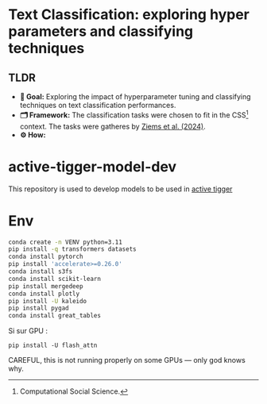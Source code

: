 # Text Classification: exploring hyper parameters and classifying techniques

## TLDR

- **🎯 Goal:** Exploring the impact of hyperparameter tuning and classifying techniques on text classification performances. 
- **🗂️ Framework:** The classification tasks were chosen to fit in the CSS[^1] context. The tasks were gatheres by [Ziems et al. (2024)](https://direct.mit.edu/coli/article/50/1/237/118498/Can-Large-Language-Models-Transform-Computational).
- **⚙️ How:** 

[^1]: Computational Social Science.
# active-tigger-model-dev
This repository is used to develop models to be used in [active tigger](https://github.com/emilienschultz/activetigger)

# Env
```bash
conda create -n VENV python=3.11
pip install -q transformers datasets
conda install pytorch
pip install 'accelerate>=0.26.0'
conda install s3fs
conda install scikit-learn
pip install mergedeep
conda install plotly
pip install -U kaleido
pip install pygad
conda install great_tables
```
Si sur GPU : 
```
pip install -U flash_attn
```

CAREFUL, this is not running properly on some GPUs — only god knows why.
